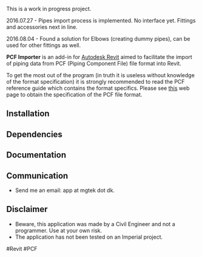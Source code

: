 This is a work in progress project.

2016.07.27 - Pipes import process is implemented. No interface yet. Fittings and accessories next in line.

2016.08.04 - Found a solution for Elbows (creating dummy pipes), can be used for other fittings as well.

**PCF Importer** is an add-in for [Autodesk Revit](http://www.autodesk.com/products/revit-family/overview) aimed to facilitate the import of piping data from PCF (Piping Component File) file format into Revit.

To get the most out of the program (in truth it is useless without knowledge of the format specification) it is strongly recommended to read the PCF reference guide which contains the format specifics. Please see [this](http://www.intergraph.com/assets/pressreleases/2015/05-12-2015.aspx) web page to obtain the specification of the PCF file format.

## Installation

## Dependencies

## Documentation

## Communication

- Send me an email: app at mgtek dot dk.
 
## Disclaimer

- Beware, this application was made by a Civil Engineer and not a programmer. Use at your own risk.
- The application has not been tested on an Imperial project.

\#Revit \#PCF
